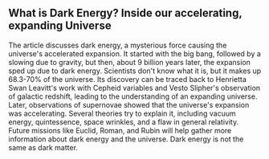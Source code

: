 What is Dark Energy? Inside our accelerating, expanding Universe
 --- 
 The article discusses dark energy, a mysterious force causing the universe's accelerated expansion.  It started with the big bang, followed by a slowing due to gravity, but then, about 9 billion years later, the expansion sped up due to dark energy.  Scientists don't know what it is, but it makes up 68.3-70% of the universe.  Its discovery can be traced back to Henrietta Swan Leavitt's work with Cepheid variables and Vesto Slipher's observation of galactic redshift, leading to the understanding of an expanding universe.  Later, observations of supernovae showed that the universe's expansion was accelerating.  Several theories try to explain it, including vacuum energy, quintessence, space wrinkles, and a flaw in general relativity.  Future missions like Euclid, Roman, and Rubin will help gather more information about dark energy and the universe.  Dark energy is not the same as dark matter.  